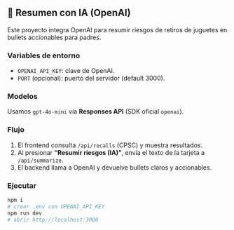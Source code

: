 ## 🤖 Resumen con IA (OpenAI)
Este proyecto integra OpenAI para resumir riesgos de retiros de juguetes en bullets accionables para padres.

### Variables de entorno
- `OPENAI_API_KEY`: clave de OpenAI.
- `PORT` (opcional): puerto del servidor (default 3000).

### Modelos
Usamos `gpt-4o-mini` vía **Responses API** (SDK oficial `openai`).

### Flujo
1. El frontend consulta `/api/recalls` (CPSC) y muestra resultados.
2. Al presionar **“Resumir riesgos (IA)”**, envía el texto de la tarjeta a `/api/summarize`.
3. El backend llama a OpenAI y devuelve bullets claros y accionables.

### Ejecutar
```bash
npm i
# crear .env con OPENAI_API_KEY
npm run dev
# abrir http://localhost:3000
